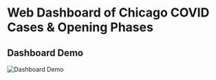 # Web Dashboard of Chicago COVID Cases & Opening Phases


## Dashboard Demo
![Dashboard Demo](https://gfycat.com/calculatingunsungblacklemur.gif)

